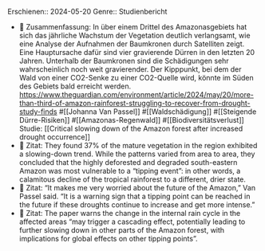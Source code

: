 Erschienen:: 2024-05-20
Genre:: Studienbericht

- 📝 Zusammenfassung: In über einem Drittel des Amazonasgebiets hat sich das jährliche Wachstum der Vegetation deutlich verlangsamt, wie eine Analyse der Aufnahmen der Baumkronen durch Satelliten zeigt. Eine Hauptursache dafür sind vier gravierende Dürren in den letzten 20 Jahren. Unterhalb der Baumkronen sind die Schädigungen sehr wahrscheinlich noch weit gravierender. Der Kipppunkt, bei dem der Wald von einer CO2-Senke zu einer CO2-Quelle wird, könnte im Süden des Gebiets bald erreicht werden.
  https://www.theguardian.com/environment/article/2024/may/20/more-than-third-of-amazon-rainforest-struggling-to-recover-from-drought-study-finds #[[Johanna Van Passel]] #[[Waldschädigung]] #[[Steigende Dürre-Risiken]] #[[Amazonas-Regenwald]] #[[Biodiversitätsverlust]]
  Studie: [[Critical slowing down of the Amazon forest after increased drought occurrence]]
- 📌 Zitat: They found 37% of the mature vegetation in the region exhibited a slowing-down trend. While the patterns varied from area to area, they concluded that the highly deforested and degraded south-eastern Amazon was most vulnerable to a “tipping event”: in other words, a calamitous decline of the tropical rainforest to a different, drier state.
- 📌 Zitat: “It makes me very worried about the future of the Amazon,” Van Passel said. “It is a warning sign that a tipping point can be reached in the future if these droughts continue to increase and get more intense.”
- 📌 Zitat: The paper warns the change in the internal rain cycle in the affected areas “may trigger a cascading effect, potentially leading to further slowing down in other parts of the Amazon forest, with implications for global effects on other tipping points”.
